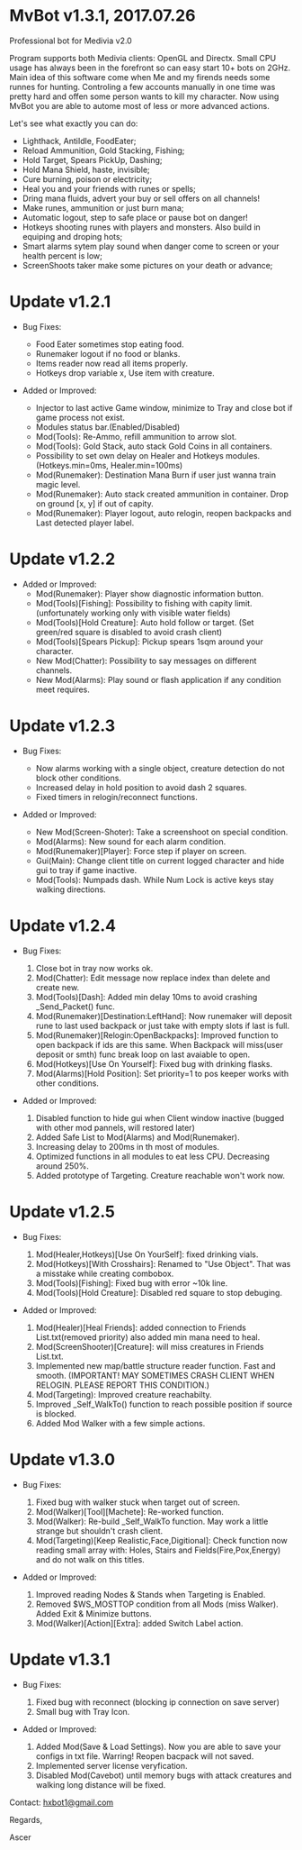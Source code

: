 # MvBot v1.3.1, 2017.07.26
Professional bot for Medivia v2.0

Program supports both Medivia clients: OpenGL and Directx. Small CPU usage has always been in the forefront so can easy start 10+ bots on 2GHz.
Main idea of this software come when Me and my firends needs some runnes for hunting. Controling a few accounts manually in one time was pretty hard and offen some person wants to kill my character. Now using MvBot you are able to autome most of less or more advanced actions.  

Let's see what exactly you can do:

- Lighthack, AntiIdle, FoodEater;
- Reload Ammunition, Gold Stacking, Fishing;
- Hold Target, Spears PickUp, Dashing;
- Hold Mana Shield, haste, invisible;
- Cure burning, poison or electricity;
- Heal you and your friends with runes or spells;
- Dring mana fluids, advert your buy or sell offers on all channels!
- Make runes, ammunition or just burn mana;
- Automatic logout, step to safe place or pause bot on danger!
- Hotkeys shooting runes with players and monsters. Also build in equiping and droping hots;
- Smart alarms sytem play sound when danger come to screen or your health percent is low;
- ScreenShoots taker make some pictures on your death or advance;

# Update v1.2.1

- Bug Fixes:
	- Food Eater sometimes stop eating food.
	- Runemaker logout if no food or blanks.
	- Items reader now read all items properly.
	- Hotkeys drop variable x, Use item with creature.


- Added or Improved:
	- Injector to last active Game window, minimize to Tray and close bot if game process not exist.
	- Modules status bar.(Enabled/Disabled)
	- Mod(Tools): Re-Ammo, refill ammunition to arrow slot.
	- Mod(Tools): Gold Stack, auto stack Gold Coins in all containers.
	- Possibility to set own delay on Healer and Hotkeys modules. (Hotkeys.min=0ms, Healer.min=100ms)
	- Mod(Runemaker): Destination Mana Burn if user just wanna train magic level.
	- Mod(Runemaker): Auto stack created ammunition in container. Drop on ground [x, y] if out of capity.
	- Mod(Runemaker): Player logout, auto relogin, reopen backpacks and Last detected player label.

# Update v1.2.2

- Added or Improved:
	- Mod(Runemaker): Player show diagnostic information button.
	- Mod(Tools)[Fishing]: Possibility to fishing with capity limit. (unfortunately working only with visible water fields)
	- Mod(Tools)[Hold Creature]: Auto hold follow or target. (Set green/red square is disabled to avoid crash client)
	- Mod(Tools)[Spears Pickup]: Pickup spears 1sqm around your character.
	- New Mod(Chatter): Possibility to say messages on different channels.
	- New Mod(Alarms): Play sound or flash application if any condition meet requires.

# Update v1.2.3

- Bug Fixes:
	- Now alarms working with a single object, creature detection do not block other conditions.
	- Increased delay in hold position to avoid dash 2 squares.
	- Fixed timers in relogin/reconnect functions.

- Added or Improved:
	- New Mod(Screen-Shoter): Take a screenshoot on special condition.
	- Mod(Alarms): New sound for each alarm condition.
	- Mod(Runemaker)[Player]: Force step if player on screen.
	- Gui(Main): Change client title on current logged character and hide gui to tray if game inactive.
	- Mod(Tools): Numpads dash. While Num Lock is active keys stay walking directions.	

# Update v1.2.4

- Bug Fixes:
	1. Close bot in tray now works ok.
	2. Mod(Chatter): Edit message now replace index than delete and create new.
	3. Mod(Tools)[Dash]: Added min delay 10ms to avoid crashing _Send_Packet() func.
	4. Mod(Runemaker)[Destination:LeftHand]: Now runemaker will deposit rune to last used backpack or just take with empty slots if last is full.
	5. Mod(Runemaker)[Relogin:OpenBackpacks]: Improved function to open backpack if ids are this same. When Backpack will miss(user deposit or smth) func break loop on last avaiable to open.
	6. Mod(Hotkeys)[Use On Yourself]: Fixed bug with drinking flasks.
	7. Mod(Alarms)[Hold Position]: Set priority=1 to pos keeper works with other conditions.

- Added or Improved:
	1. Disabled function to hide gui when Client window inactive (bugged with other mod pannels, will restored later)
	2. Added Safe List to Mod(Alarms) and Mod(Runemaker).
	3. Increasing delay to 200ms in th most of modules.
	4. Optimized functions in all modules to eat less CPU. Decreasing around 250%.
	5. Added prototype of Targeting. Creature reachable won't work now.

# Update v1.2.5	

- Bug Fixes:
	1. Mod(Healer,Hotkeys)[Use On YourSelf]: fixed drinking vials.
	2. Mod(Hotkeys)[With Crosshairs]: Renamed to "Use Object". That was a misstake while creating combobox.
	3. Mod(Tools)[Fishing]: Fixed bug with error ~10k line.
	4. Mod(Tools)[Hold Creature]: Disabled red square to stop debuging.

- Added or Improved:
	1. Mod(Healer)[Heal Friends]: added connection to Friends List.txt(removed priority) also added min mana need to heal.
	2. Mod(ScreenShooter)[Creature]: will miss creatures in Friends List.txt.
	3. Implemented new map/battle structure reader function. Fast and smooth. (IMPORTANT! MAY SOMETIMES CRASH CLIENT WHEN RELOGIN. PLEASE REPORT THIS CONDITION.)
	4. Mod(Targeting): Improved creature reachabilty.
	5. Improved _Self_WalkTo() function to reach possible position if source is blocked.
	6. Added Mod Walker with a few simple actions.

# Update v1.3.0	

- Bug Fixes:
	1. Fixed bug with walker stuck when target out of screen.
	2. Mod(Walker)[Tool][Machete]: Re-worked function.
	3. Mod(Walker): Re-build _Self_WalkTo function. May work a little strange but shouldn't crash client.
	4. Mod(Targeting)[Keep Realistic,Face,Digitional]: Check function now reading small array with: Holes, Stairs and Fields(Fire,Pox,Energy) and do not walk on this titles.


- Added or Improved:
	1. Improved reading Nodes & Stands when Targeting is Enabled.
	2. Removed $WS_MOSTTOP condition from all Mods (miss Walker). Added Exit & Minimize buttons.
	3. Mod(Walker)[Action][Extra]: added Switch Label action.

# Update v1.3.1	

- Bug Fixes:
	1. Fixed bug with reconnect (blocking ip connection on save server) 
	2. Small bug with Tray Icon.

- Added or Improved:
	1. Added Mod(Save & Load Settings). Now you are able to save your configs in txt file. Warring! Reopen bacpack will not saved.
	2. Implemented server license veryfication.
	3. Disabled Mod(Cavebot) until memory bugs with attack creatures and walking long distance will be fixed.

Contact: hxbot1@gmail.com

Regards,

Ascer
